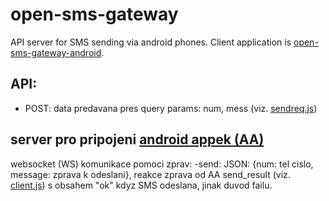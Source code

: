 # open-sms-gateway
API server for SMS sending via android phones.
Client application is [open-sms-gateway-android](https://github.com/modularni-urad/open-sms-gateway-android).

## API:
- POST: data predavana pres query params: num, mess (viz. [sendreq.js](test/sendreq.js))

## server pro pripojeni [android appek (AA)](https://github.com/modularni-urad/open-sms-gateway-android)

websocket (WS) komunikace pomoci zprav:
-send: JSON: {num: tel cislo, message: zprava k odeslani},
reakce zprava od AA send_result (viz. [client.js](test/client.js)) s obsahem "ok" kdyz SMS odeslana, jinak duvod failu.

